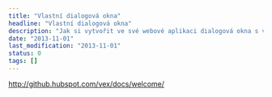 ```yaml
---
title: "Vlastní dialogová okna"
headline: "Vlastní dialogová okna"
description: "Jak si vytvořit ve své webové aplikaci dialogová okna s vlastním stylem."
date: "2013-11-01"
last_modification: "2013-11-01"
status: 0
tags: []
---
```


http://github.hubspot.com/vex/docs/welcome/